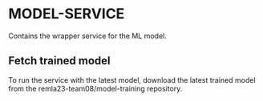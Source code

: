 # MODEL-SERVICE

Contains the wrapper service for the ML model.

## Fetch trained model

To run the service with the latest model, download the latest trained model from the remla23-team08/model-training repository.


